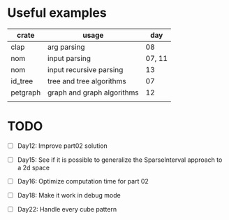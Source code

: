 # Useful examples

| crate    | usage                      | day    |
|----------|----------------------------|--------|
| clap     | arg parsing                | 08     |
| nom      | input parsing              | 07, 11 |
| nom      | input recursive parsing    | 13     |
| id_tree  | tree and tree algorithms   | 07     |
| petgraph | graph and graph algorithms | 12     |
|          |                            |        |

# TODO

* [ ] Day12: Improve part02 solution
* [ ] Day15: See if it is possible to generalize the SparseInterval approach to a 2d space
* [ ] Day16: Optimize computation time for part 02
* [ ] Day18: Make it work in debug mode
* [ ] Day22: Handle every cube pattern

